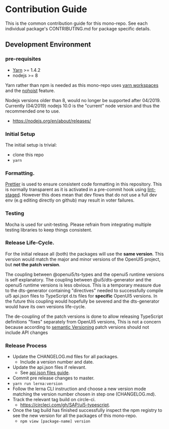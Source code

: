 # Contribution Guide

This is the common contribution guide for this mono-repo.
See each individual package's CONTRIBUTING.md for package specific details.

## Development Environment

### pre-requisites

- [Yarn](https://yarnpkg.com/lang/en/docs/install/) >= 1.4.2
- nodejs >= 8

Yarn rather than npm is needed as this mono-repo uses [yarn workspaces](https://yarnpkg.com/lang/en/docs/workspaces/)
and the [nohoist](https://yarnpkg.com/blog/2018/02/15/nohoist/) feature.

Nodejs versions older than 8, would no longer be supported after 04/2019.
Currently (04/2019) nodejs 10.0 is the "current" node version and thus the recommended one to use.

- https://nodejs.org/en/about/releases/

### Initial Setup

The initial setup is trivial:

- clone this repo
- `yarn`

### Formatting.

[Prettier](https://prettier.io/) is used to ensure consistent code formatting in this repository.
This is normally transparent as it is activated in a pre-commit hook using [lint-staged](https://github.com/okonet/lint-staged).
However this does mean that dev flows that do not use a full dev env (e.g editing directly on github)
may result in voter failures.

### Testing

Mocha is used for unit-testing.
Please refrain from integrating multiple testing libraries to keep things consistent.

### Release Life-Cycle.

For the initial release all (both) the packages will use the **same version**.
This version would match the major and minor versions of the OpenUI5 project, but **not the patch version**.

The coupling between @openui5/ts-types and the openui5 runtime versions is self explanatory.
The coupling between @ui5/dts-generator and the openui5 runtime versions is less obvious.
This is a temporary measure due to the dts-generator containing "directives" needed
to successfully compile ui5 api.json files to TypeScript d.ts files for **specific** OpenUI5 versions.
In the future this coupling would hopefully be severed and the dts-generator would have its own versions life-cycle.

The de-coupling of the patch versions is done to allow releasing TypeScript definitions "fixes" separately from
OpenUI5 versions, This is not a concern because according to [semantic Versioning][semver] patch versions should not include API changes

### Release Process

- Update the CHANGELOG.md files for all packages.
  - Include a version number and date.
- Update the api.json files if relevant.
  - See [api.json files guide](./packages/types/CONTRIBUTING.md#updating-openui5-version).
- Commit pre release changes to master.
- `yarn run lerna:version`
- Follow the lerna CLI instruction and choose a new version mode matching the version number
  chosen in step one (CHANGELOG.md).
- Track the relevant tag build on circle-ci.
  - https://circleci.com/gh/SAP/ui5-typescript.
- Once the tag build has finished successfully inspect the npm registry to see the new version
  for all the packages of this mono-repo.
  - `npm view [package-name] version`

[semver]: https://semver.org/#semantic-versioning-200
